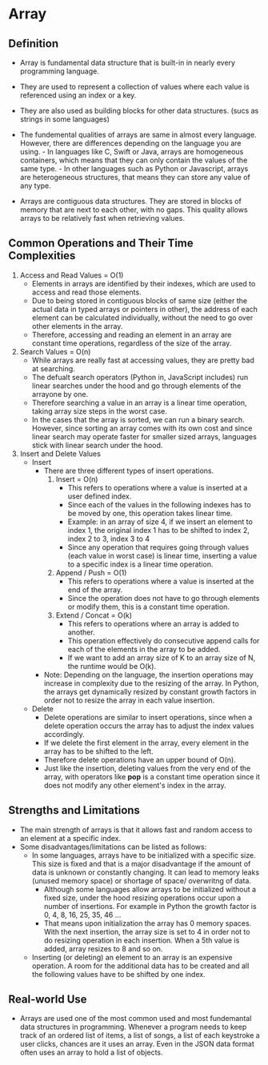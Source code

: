 # Array

## Definition

- Array is fundamental data structure that is built-in in nearly every programming language.

- They are used to represent a collection of values where each value is referenced using an index or a key.

- They are also used as building blocks for other data structures. (sucs as strings in some languages)

- The fundemental qualities of arrays are same in almost every language. However, there are differences depending on the language you are using. - In languages like C, Swift or Java, arrays are homogeneous containers, which means that they can only contain the values of the same type. - In other languages such as Python or Javascript, arrays are heterogeneous structures, that means they can store any value of any type.

- Arrays are contiguous data structures. They are stored in blocks of memory that are next to each other, with no gaps. This quality allows arrays to be relatively fast when retrieving values.

## Common Operations and Their Time Complexities

1. Access and Read Values = O(1)
   - Elements in arrays are identified by their indexes, which are used to access and read those elements.
   - Due to being stored in contiguous blocks of same size (either the actual data in typed arrays or pointers in other), the address of each element can be calculated individually, without the need to go over other elements in the array.
   - Therefore, accessing and reading an element in an array are constant time operations, regardless of the size of the array.
2. Search Values = O(n)
   - While arrays are really fast at accessing values, they are pretty bad at searching.
   - The defualt search operators (Python in, JavaScript includes) run linear searches under the hood and go through elements of the arrayone by one.
   - Therefore searching a value in an array is a linear time operation, taking array size steps in the worst case.
   - In the cases that the array is sorted, we can run a binary search. However, since sorting an array comes with its own cost and since linear search may operate faster for smaller sized arrays, languages stick with linear search under the hood.
3. Insert and Delete Values
   - Insert
     - There are three different types of insert operations.
       1. Insert = O(n)
          - This refers to operations where a value is inserted at a user defined index.
          - Since each of the values in the following indexes has to be moved by one, this operation takes linear time.
          - Example: in an array of size 4, if we insert an element to index 1, the original index 1 has to be shifted to index 2, index 2 to 3, index 3 to 4
          - Since any operation that requires going through values (each value in worst case) is linear time, inserting a value to a specific index is a linear time operation.
       2. Append / Push = O(1)
          - This refers to operations where a value is inserted at the end of the array.
          - Since the operation does not have to go through elements or modify them, this is a constant time operation.
       3. Extend / Concat = O(k)
          - This refers to operations where an array is added to another.
          - This operation effectively do consecutive append calls for each of the elements in the array to be added.
          - If we want to add an array size of K to an array size of N, the runtime would be O(k).
     - Note: Depending on the language, the insertion operations may increase in complexity due to the resizing of the array. In Python, the arrays get dynamically resized by constant growth factors in order not to resize the array in each value insertion.
   - Delete
     - Delete operations are similar to insert operations, since when a delete operation occurs the array has to adjust the index values accordingly.
     - If we delete the first element in the array, every element in the array has to be shifted to the left.
     - Therefore delete operations have an upper bound of O(n).
     - Just like the insertion, deleting values from the very end of the array, with operators like **pop** is a constant time operation since it does not modify any other element's index in the array.

## Strengths and Limitations

- The main strength of arrays is that it allows fast and random access to an element at a specific index.
- Some disadvantages/limitations can be listed as follows:
  - In some languages, arrays have to be initialized with a specific size. This size is fixed and that is a major disadvantage if the amount of data is unknown or constantly changing. It can lead to memory leaks (unused memory space) or shortage of space/ overwritng of data.
    - Although some languages allow arrays to be initialized without a fixed size, under the hood resizing operations occur upon a number of insertions. For example in Python the growth factor is 0, 4, 8, 16, 25, 35, 46 ...
    - That means upon initialization the array has 0 memory spaces. With the next insertion, the array size is set to 4 in order not to do resizing operation in each insertion. When a 5th value is added, array resizes to 8 and so on.
  - Inserting (or deleting) an element to an array is an expensive operation. A room for the additional data has to be created and all the following values have to be shifted by one index.

## Real-world Use

- Arrays are used one of the most common used and most fundemantal data structures in programming. Whenever a program needs to keep track of an ordered list of items, a list of songs, a list of each keystroke a user clicks, chances are it uses an array. Even in the JSON data format often uses an array to hold a list of objects.

